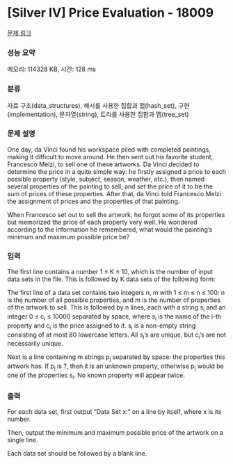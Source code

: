 # [Silver IV] Price Evaluation - 18009 

[문제 링크](https://www.acmicpc.net/problem/18009) 

### 성능 요약

메모리: 114328 KB, 시간: 128 ms

### 분류

자료 구조(data_structures), 해시를 사용한 집합과 맵(hash_set), 구현(implementation), 문자열(string), 트리를 사용한 집합과 맵(tree_set)

### 문제 설명

<p>One day, da Vinci found his workspace piled with completed paintings, making it difficult to move around. He then sent out his favorite student, Francesco Melzi, to sell one of these artworks. Da Vinci decided to determine the price in a quite simple way: he firstly assigned a price to each possible property (style, subject, season, weather, etc.), then named several properties of the painting to sell, and set the price of it to be the sum of prices of these properties. After that, da Vinci told Francesco Melzi the assignment of prices and the properties of that painting.</p>

<p>When Francesco set out to sell the artwork, he forgot some of its properties but memorized the price of each property very well. He wondered according to the information he remembered, what would the painting’s minimum and maximum possible price be?</p>

### 입력 

 <p>The first line contains a number 1 ≤ K ≤ 10, which is the number of input data sets in the file. This is followed by K data sets of the following form:</p>

<p>The first line of a data set contains two integers n, m with 1 ≤ m ≤ n ≤ 100: n is the number of all possible properties, and m is the number of properties of the artwork to sell. This is followed by n lines, each with a string s<sub>i</sub> and an integer 0 ≤ c<sub>i</sub> ≤ 10000 separated by space, where s<sub>i</sub> is the name of the i-th property and c<sub>i</sub> is the price assigned to it. s<sub>i</sub> is a non-empty string consisting of at most 80 lowercase letters. All s<sub>i</sub>’s are unique, but c<sub>i</sub>’s are not necessarily unique.</p>

<p>Next is a line containing m strings p<sub>j</sub> separated by space: the properties this artwork has. If p<sub>j</sub> is ?, then it is an unknown property, otherwise p<sub>j</sub> would be one of the properties s<sub>i</sub>. No known property will appear twice.</p>

### 출력 

 <p>For each data set, first output “Data Set x:” on a line by itself, where x is its number.</p>

<p>Then, output the minimum and maximum possible price of the artwork on a single line.</p>

<p>Each data set should be followed by a blank line.</p>

